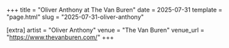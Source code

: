 +++
title = "Oliver Anthony at The Van Buren"
date = 2025-07-31
template = "page.html"
slug = "2025-07-31-oliver-anthony"

[extra]
artist = "Oliver Anthony"
venue = "The Van Buren"
venue_url = "https://www.thevanburen.com/"
+++
